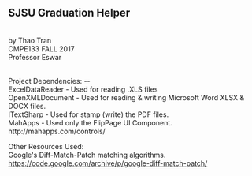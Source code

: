 SJSU Graduation Helper 
---
<br/> by Thao Tran
<br/> CMPE133 FALL 2017
<br/> Professor Eswar
<br/> 


<br/>
Project Dependencies:
--
<br/>
ExcelDataReader - Used for reading .XLS files
<br/>
OpenXMLDocument - Used for reading & writing Microsoft Word XLSX & DOCX files.
<br/>
ITextSharp - Used for stamp (write) the PDF files.
<br/>
MahApps - Used only the FlipPage UI Component. 
<br/>
http://mahapps.com/controls/
<br/>

Other Resources Used:
<br/>
Google's Diff-Match-Patch matching algorithms.
<br/>
https://code.google.com/archive/p/google-diff-match-patch/
<br/>



